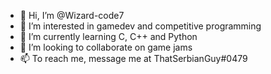 - 👋 Hi, I’m @Wizard-code7
- 👀 I’m interested in gamedev and competitive programming
- 🌱 I’m currently learning C, C++ and Python
- 💞️ I’m looking to collaborate on game jams
- 📫 To reach me, message me at ThatSerbianGuy#0479

